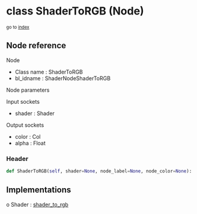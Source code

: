 # class ShaderToRGB (Node)

<sub>go to [index](/docs/index.md)</sub>

## Node reference

Node
 - Class name : ShaderToRGB
 - bl_idname : ShaderNodeShaderToRGB

Node parameters

Input sockets
 - shader : Shader

Output sockets
 - color : Col
 - alpha : Float

### Header

``` python
def ShaderToRGB(self, shader=None, node_label=None, node_color=None):
```

## Implementations

o Shader : [shader_to_rgb](#shader_to_rgb) 

